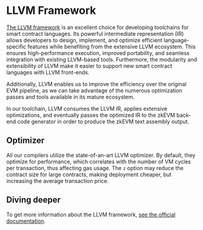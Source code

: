 # LLVM Framework

[The LLVM framework](https://github.com/matter-labs/era-compiler-llvm) is an excellent choice for developing toolchains for smart contract languages. Its powerful intermediate representation (IR) allows developers to design, implement, and optimize efficient
language-specific features while benefiting from the extensive LLVM ecosystem. This ensures high-performance execution,
improved portability, and seamless integration with existing LLVM-based tools. Furthermore, the modularity and
extensibility of LLVM make it easier to support new smart contract languages with LLVM front-ends.

Additionally, LLVM enables us to improve the efficiency over the original EVM pipeline, as we can take advantage of the
numerous optimization passes and tools available in its mature ecosystem.

In our toolchain, LLVM consumes the LLVM IR, applies extensive optimizations, and eventually passes the optimized IR
to the zkEVM back-end code generator in order to produce the zkEVM text assembly output.

## Optimizer

All our compilers utilize the state-of-an-art LLVM optimizer.
By default, they optimize for performance, which correlates with the number of VM cycles per transaction,
thus affecting gas usage. The `z` option may reduce the contract size for large contracts, making deployment cheaper,
but increasing the average transaction price.

## Diving deeper

To get more information about the LLVM framework, [see the official documentation](https://llvm.org/).
